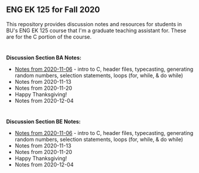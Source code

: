 ## ENG EK 125 for Fall 2020  
This repository provides discussion notes and resources for students in BU's ENG EK 125 course that I'm a graduate teaching assistant for. These are for the C portion of the course.

#
**Discussion Section BA Notes:**
- [Notes from 2020-11-06](https://github.com/leahgaeta/C-References/raw/master/Fall20Material/BA%20Discussion%2010.pdf) - intro to C, header files, typecasting, generating random numbers, selection statements, loops (for, while, & do while)
- Notes from 2020-11-13
- Notes from 2020-11-20
- Happy Thanksgiving!
- Notes from 2020-12-04

#
**Discussion Section BE Notes:**
- [Notes from 2020-11-06](https://github.com/leahgaeta/C-References/raw/master/Fall20Material/BE%20Discussion%2010.pdf) - intro to C, header files, typecasting, generating random numbers, selection statements, loops (for, while, & do while)
- Notes from 2020-11-13
- Notes from 2020-11-20
- Happy Thanksgiving!
- Notes from 2020-12-04
